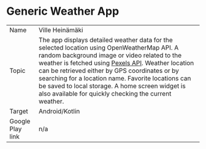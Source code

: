 # Generic Weather App

|      |                 |
|------|-----------------|
| Name | Ville Heinämäki |
| Topic | The app displays detailed weather data for the selected location using OpenWeatherMap API. A random background image or video related to the weather is fetched using [Pexels API](https://www.pexels.com/api/). Weather location can be retrieved either by GPS coordinates or by searching for a location name. Favorite locations can be saved to local storage. A home screen widget is also available for quickly checking the current weather. |
| Target | Android/Kotlin |
| Google Play link | n/a |
